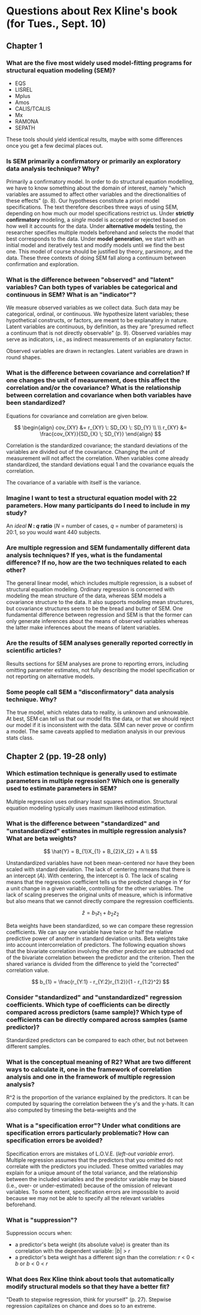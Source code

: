 Questions about Rex Kline's book (for Tues., Sept. 10)
===============================================================================

Chapter 1
-------------------------------------------------------------------------------

### What are the five most widely used model-fitting programs for structural equation modeling (SEM)?

* EQS
* LISREL
* Mplus
* Amos
* CALIS/TCALIS
* Mx
* RAMONA
* SEPATH

These tools should yield identical results, maybe with some differences once you get a few decimal places out.

### Is SEM primarily a confirmatory or primarily an exploratory data analysis technique? Why?

Primarily a confirmatory model. In order to do structural equation modelling, we have to know something about the domain of interest, namely "which variables are assumed to affect other variables and the directionalities of these effects" (p. 8). Our hypotheses constitute a priori model specifications. The text therefore describes three ways of using SEM, depending on how much our model specifications restrict us. Under **strictly confirmatory** modeling, a _single_ model is accepted or rejected based on how well it accounts for the data. Under **alternative models** testing, the researcher specifies multiple models beforehand and selects the model that best corresponds to the data. Under **model generation**, we start with an initial model and iteratively test and modify models until we find the best one. This model of course should be justified by theory, parsimony, and the data. These three contexts of doing SEM fall along a continuum between confirmation and exploration.

### What is the difference between "observed" and "latent" variables? Can both types of variables be categorical and continuous in SEM? What is an "indicator"?

We measure observed variables as we collect data. Such data may be categorical, ordinal, or continuous. We hypothesize latent variables; these hypothetical constructs, or factors, are meant to be explanatory in nature. Latent variables are continuous, by definition, as they are "presumed reflect a continuum that is not directly observable" (p. 9). Observed variables may serve as indicators, i.e., as indirect measurements of an explanatory factor.

Observed variables are drawn in rectangles. Latent variables are drawn in round shapes.

### What is the difference between covariance and correlation? If one changes the unit of measurement, does this affect the correlation and/or the covariance? What is the relationship between correlation and covariance when both variables have been standardized?

Equations for covariance and correlation are given below. 

$$
  \begin{align}
    cov_{XY} &= r_{XY} \: SD_{X} \: SD_{Y} \\
    \\
    r_{XY} &= \frac{cov_{XY}}{SD_{X} \; SD_{Y}} 
  \end{align}
$$

Correlation is the standardized covariance; the standard deviations of the variables are divided out of the covariance. Changing the unit of measurement will not affect the correlation. When variables come already standardized, the standard deviations equal 1 and the covariance equals the correlation.

The covariance of a variable with itself is the variance.

### Imagine I want to test a structural equation model with 22 parameters. How many participants do I need to include in my study?

An _ideal_ **_N_ : _q_ ratio** (_N_ = number of cases, _q_ = number of parameters) is 20:1, so you would want 440 subjects. 

### Are multiple regression and SEM fundamentally different data analysis techniques? If yes, what is the fundamental difference? If no, how are the two techniques related to each other?

The general linear model, which includes multiple regression, is a subset of structural equation modeling. Ordinary regression is concerned with modeling the mean structure of the data, whereas SEM models a covariance structure to the data. It also supports modeling mean structures, but covariance structures seem to be the bread and butter of SEM. One fundamental difference between regression and SEM is that the former can only generate inferences about the means of observed variables whereas the latter make inferences about the means of latent variables.

### Are the results of SEM analyses generally reported correctly in scientific articles?

Results sections for SEM analyses are prone to reporting errors, including omitting parameter estimates, not fully describing the model specification or not reporting on alternative models.

### Some people call SEM a "disconfirmatory" data analysis technique. Why?

The true model, which relates data to reality, is unknown and unknowable. At best, SEM can tell us that our model fits the data, or that we should reject our model if it is inconsistent with the data. SEM can never prove or confirm a model. The same caveats applied to mediation analysis in our previous stats class.




Chapter 2 (pp. 19-28 only)
-------------------------------------------------------------------------------

### Which estimation technique is generally used to estimate parameters in multiple regression? Which one is generally used to estimate parameters in SEM?

Multiple regression uses ordinary least squares estimation. Structural equation modeling typically uses maximum likelihood estimation.

### What is the difference between "standardized" and "unstandardized" estimates in multiple regression analysis? What are beta weights?

$$
  \hat{Y} = B_{1}X_{1} + B_{2}X_{2} + A \\
$$

Unstandardized variables have not been mean-centered nor have they been scaled with standard deviation. The lack of centering mmeans that there is an intercept (_A_). With centering, the intercept is 0. The lack of scaling means that the regression coefficient tells us the predicted change in _Y_ for a unit change in a given variable, controlling for the other variables. The lack of scaling preserves the original units of measure, which is informative but also means that we cannot directly compare the regression coefficients.

$$
  \hat{z} = b_{1}z_{1} + b_{2}z_{2}
$$

Beta weights have been standardized, so we can compare these regression coefficients. We can say one variable have twice or half the relative predictive power of another in standard deviation units. Beta weights take into account intercorrelation of predictors. The following equation shows that the bivariate correlation involving the other predictor are subtracted out of the bivariate correlation between the predictor and the criterion. Then the shared variance is divided from the difference to yield the "corrected" correlation value.

$$
  b_{1} = \frac{r_{Y:1} - r_{Y:2}r_{1:2}}{1 - r_{1:2}^2}
$$

### Consider "standardized" and "unstandardized" regression coefficients. Which type of coefficients can be directly compared across predictors (same sample)? Which type of coefficients can be directly compared across samples (same predictor)?

Standardized predictors can be compared to each other, but not between different samples.

### What is the conceptual meaning of R2? What are two different ways to calculate it, one in the framework of correlation analysis and one in the framework of multiple regression analysis?

R^2 is the proportion of the variance explained by the predictors. It can be computed by squaring the correlation between the y's and the y-hats. It can also computed by timesing the beta-weights and the 

### What is a "specification error"? Under what conditions are specification errors particularly problematic? How can specification errors be avoided?

Specification errors are mistakes of L.O.V.E. (_left-out variable error_). Multiple regression assumes that the predictors that you omitted do not correlate with the predictors you included. These omitted variables may explain for a unique amount of the total variance, and the relationship between the included variables and the predictor variable may be biased (i.e., over- or under-estimated) because of the omission of relevant variables. To some extent, specification errors are impossible to avoid because we may not be able to specify all the relevant variables beforehand. 

### What is "suppression"?

Suppression occurs when: 

* a predictor's beta weight (its absolute value) is greater than its correlation with the dependent variable: |_b_| > _r_
* a predictor's beta weight has a different sign than the correlation: _r_ < 0 < _b_ or _b_ < 0 < _r_

### What does Rex Kline think about tools that automatically modify structural models so that they have a better fit?

"Death to stepwise regression, think for yourself" (p. 27). Stepwise regression capitalizes on chance and does so to an extreme.
